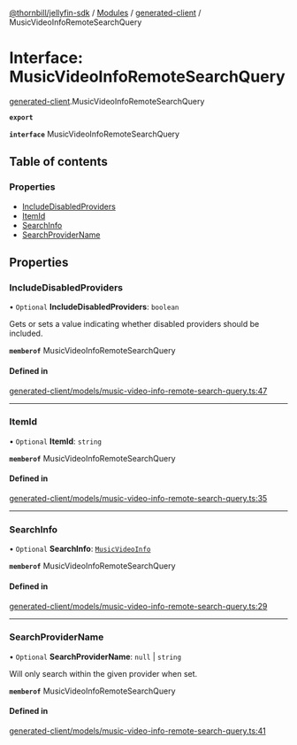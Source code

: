 [@thornbill/jellyfin-sdk](../README.md) / [Modules](../modules.md) / [generated-client](../modules/generated_client.md) / MusicVideoInfoRemoteSearchQuery

# Interface: MusicVideoInfoRemoteSearchQuery

[generated-client](../modules/generated_client.md).MusicVideoInfoRemoteSearchQuery

**`export`**

**`interface`** MusicVideoInfoRemoteSearchQuery

## Table of contents

### Properties

- [IncludeDisabledProviders](generated_client.MusicVideoInfoRemoteSearchQuery.md#includedisabledproviders)
- [ItemId](generated_client.MusicVideoInfoRemoteSearchQuery.md#itemid)
- [SearchInfo](generated_client.MusicVideoInfoRemoteSearchQuery.md#searchinfo)
- [SearchProviderName](generated_client.MusicVideoInfoRemoteSearchQuery.md#searchprovidername)

## Properties

### IncludeDisabledProviders

• `Optional` **IncludeDisabledProviders**: `boolean`

Gets or sets a value indicating whether disabled providers should be included.

**`memberof`** MusicVideoInfoRemoteSearchQuery

#### Defined in

[generated-client/models/music-video-info-remote-search-query.ts:47](https://github.com/thornbill/jellyfin-sdk-typescript/blob/b5d0506/src/generated-client/models/music-video-info-remote-search-query.ts#L47)

___

### ItemId

• `Optional` **ItemId**: `string`

**`memberof`** MusicVideoInfoRemoteSearchQuery

#### Defined in

[generated-client/models/music-video-info-remote-search-query.ts:35](https://github.com/thornbill/jellyfin-sdk-typescript/blob/b5d0506/src/generated-client/models/music-video-info-remote-search-query.ts#L35)

___

### SearchInfo

• `Optional` **SearchInfo**: [`MusicVideoInfo`](generated_client.MusicVideoInfo.md)

**`memberof`** MusicVideoInfoRemoteSearchQuery

#### Defined in

[generated-client/models/music-video-info-remote-search-query.ts:29](https://github.com/thornbill/jellyfin-sdk-typescript/blob/b5d0506/src/generated-client/models/music-video-info-remote-search-query.ts#L29)

___

### SearchProviderName

• `Optional` **SearchProviderName**: ``null`` \| `string`

Will only search within the given provider when set.

**`memberof`** MusicVideoInfoRemoteSearchQuery

#### Defined in

[generated-client/models/music-video-info-remote-search-query.ts:41](https://github.com/thornbill/jellyfin-sdk-typescript/blob/b5d0506/src/generated-client/models/music-video-info-remote-search-query.ts#L41)
